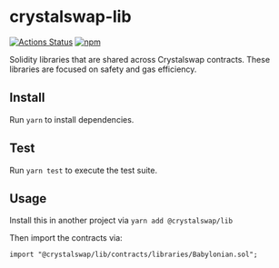 # crystalswap-lib

[![Actions Status](https://github.com/Crystalswap/crystalswap-lib/workflows/CI/badge.svg)](https://github.com/Crystalswap/crystalswap-lib/actions)
[![npm](https://img.shields.io/npm/v/@crystalswap/lib)](https://unpkg.com/@crystalswap/lib@latest/)

Solidity libraries that are shared across Crystalswap contracts. These libraries are focused on safety and gas efficiency.

## Install

Run `yarn` to install dependencies.

## Test

Run `yarn test` to execute the test suite.

## Usage

Install this in another project via `yarn add @crystalswap/lib` 

Then import the contracts via:

```solidity
import "@crystalswap/lib/contracts/libraries/Babylonian.sol"; 
```
